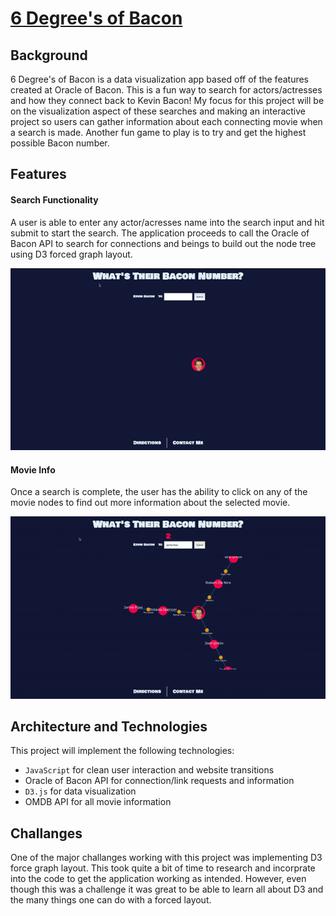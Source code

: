 # [6 Degree's of Bacon](http://six-deg-of-bacon.herokuapp.com/)

## Background

6 Degree's of Bacon is a data visualization app based off of the features created at Oracle of Bacon. This is a fun way to search for actors/actresses and how they connect back to Kevin Bacon! My focus for this project will be on the visualization aspect of these searches and making an interactive project so users can gather information about each connecting movie when a search is made. Another fun game to play is to try and get the highest possible Bacon number. 

## Features

#### Search Functionality
A user is able to enter any actor/acresses name into the search input and hit submit to start the search. The application proceeds to call the Oracle of Bacon API to search for connections and beings to build out the node tree using D3 forced graph layout. 

![](https://github.com/mkochalko/6degreesofbacon/blob/master/public/javascripts/images/BaconSearchGif.gif)

#### Movie Info
Once a search is complete, the user has the ability to click on any of the movie nodes to find out more information about the selected movie. 

![](https://github.com/mkochalko/6degreesofbacon/blob/master/public/javascripts/images/MoviePopoutGif.gif) 

## Architecture and Technologies

This project will implement the following technologies:
* `JavaScript` for clean user interaction and website transitions
* Oracle of Bacon API for connection/link requests and information
* `D3.js` for data visualization
* OMDB API for all movie information


## Challanges

One of the major challanges working with this project was implementing D3 force graph layout. This took quite a bit of time to research and incorprate into the code to get the application working as intended. However, even though this was a challenge it was great to be able to learn all about D3 and the many things one can do with a forced layout. 



